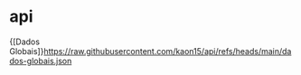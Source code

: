 # api
{[Dados Globais]}https://raw.githubusercontent.com/kaon15/api/refs/heads/main/dados-globais.json
